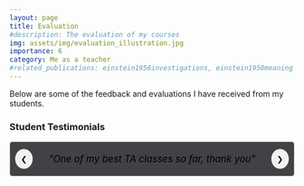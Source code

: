 ```yaml
---
layout: page
title: Evaluation
#description: The evaluation of my courses
img: assets/img/evaluation_illustration.jpg
importance: 6
category: Me as a teacher
#related_publications: einstein1956investigations, einstein1950meaning
---
```


Below are some of the feedback and evaluations I have received from my students. 

### Student Testimonials

<div class="quote-carousel">
  <div class="quote-slide active">
    <em>"One of my best TA classes so far, thank you"</em>
  </div>
  <div class="quote-slide">
    <em>"Thank you for your work, open personality made classes fun and interesting"</em>
  </div>
  <div class="quote-slide">
    <em>"Keep the relaxed manner, I think it suited the style of this course very well."</em>
  </div>
  <div class="quote-slide">
    <em>"Fantastic TA, not only prepared but also nice and friendly."</em>
  </div>
  <div class="quote-slide">
    <em>"Very good instructor, maybe finds something sometimes hard to explain but tries doing everything in his power to help. Very well done, wish there were more assistants like him!"</em>
  </div>
  <div class="quote-slide">
    <em>"Leonardo is fully devoted, patient and always available to students. He is always well prepared and I really like his method – I would send him specific questions and he would explain them during TA sessions. He does even more than just focus on the questions by explaining broader mathematical concepts and relevant theory. This helps us strengthen our knowledge to be able to apply it to other questions. In this way, not only does he resolve the problems of one student, but makes the session beneficial for all attending his session. Additionally, I was very grateful that he identified some of my knowledge gaps, and he did it constructively and respectfully. He would always do an effort to answer all of our questions, even if it would take him extra time. Leonardo’s attention, guidance and support were very precious to me as it would help me grasp the concepts which I didn’t understand in class. I sincerely enjoyed the collaboration with him and I wish to have someone like him next semester."</em>
  </div>
  <div class="quote-slide">
    <em>"He was absolutely great, he was the highlight of this course. Extremely kind, well prepared and available. Best TA we could ask for."</em>
  </div>
  <button class="prev" onclick="prevSlide()">&#10094;</button>
  <button class="next" onclick="nextSlide()">&#10095;</button>
</div>

<style>
.quote-carousel {
  width: 100%;
  max-width: 600px;
  margin: 0 auto;
  overflow: hidden;
  position: relative;
}

.quote-slide {
  width: 100%;
  display: none;
  padding: 20px;
  box-sizing: border-box;
  text-align: center;
  border: 1px solid #ccc;
  border-radius: 5px;
  background-color: #424246; /* Ensure background is white */
  color: #000000; /* Ensure text color is black */
  font-size: 1.2em; /* Increase font size for better readability */
}

.quote-slide.active {
  display: block;
}

button.prev, button.next {
  position: absolute;
  top: 50%;
  transform: translateY(-50%);
  background-color: #f1f1f1;
  border: none;
  padding: 10px;
  cursor: pointer;
  border-radius: 50%;
  user-select: none;
  color: #000000; /* Ensure button text color is black */
}

button.prev {
  left: 10px;
}

button.next {
  right: 10px;
}

button.prev:hover, button.next:hover {
  background-color: #ddd;
}
</style>

<script>
let currentIndex = 0;
const slides = document.querySelectorAll('.quote-slide');

function showSlide(index) {
  slides.forEach((slide, i) => {
    slide.classList.toggle('active', i === index);
  });
}

function nextSlide() {
  currentIndex = (currentIndex + 1) % slides.length;
  showSlide(currentIndex);
}

function prevSlide() {
  currentIndex = (currentIndex - 1 + slides.length) % slides.length;
  showSlide(currentIndex);
}

showSlide(currentIndex);
setInterval(nextSlide, 10000); // Change slide every 10 seconds
</script>
